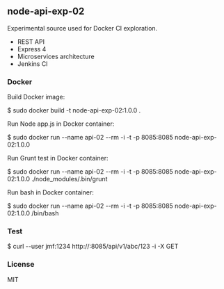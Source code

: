 ## node-api-exp-02 ##

  Experimental source used for Docker CI exploration.

  * REST API
  * Express 4
  * Microservices architecture
  * Jenkins CI

### Docker ###

Build Docker image:

  $ sudo docker build -t node-api-exp-02:1.0.0 .

Run Node app.js in Docker container:

  $ sudo docker run --name api-02 --rm -i -t -p 8085:8085 node-api-exp-02:1.0.0

Run Grunt test in Docker container:

  $ sudo docker run --name api-02 --rm -i -t -p 8085:8085 node-api-exp-02:1.0.0 ./node_modules/.bin/grunt

Run bash in Docker container:

  $ sudo docker run --name api-02 --rm -i -t -p 8085:8085 node-api-exp-02:1.0.0 /bin/bash

### Test ###

  $ curl --user jmf:1234 http://<ip>:8085/api/v1/abc/123 -i -X GET

### License ###

  MIT
